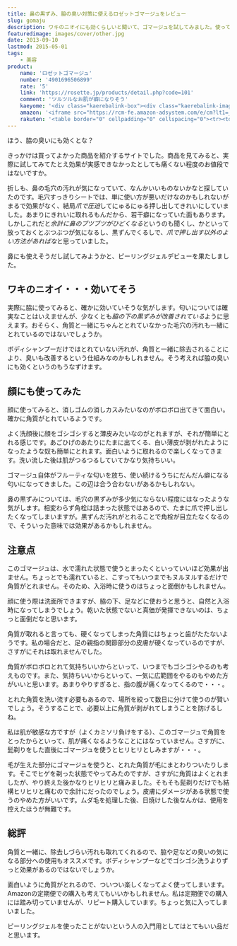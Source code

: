 ```yaml
---
title: 鼻の黒ずみ、脇の臭い対策に使えるロゼットゴマージュをレビュー
slug: gomaju
description: ワキのニオイにも効くらしいと聞いて、ゴマージュを試してみました。使ってみると角質と一緒に毛穴の汚れもとれているようで、脇の黒ずみも一緒にとれている感じです。それがニオイを防ぐことにも繋がっているかもしれません。
featuredimage: images/cover/other.jpg
date: 2013-09-10
lastmod: 2015-05-01
tags: 
    - 美容
product:
    name: 'ロゼットゴマージュ'
    number: '4901696506899'
    rate: '5'
    link: 'https://rosette.jp/products/detail.php?code=101'
    comment: 'ツルツルなお肌が癖になりそう'
    kaeyome: '<div class="kaerebalink-box"><div class="kaerebalink-image"><a href="https://www.amazon.co.jp/exec/obidos/ASIN/B0012X6GYI/illusionspace-22/ref=nosim/" rel="nofollow" target="_blank"><img src="https://ecx.images-amazon.com/images/I/414lQWQkQnL._SL160_.jpg" style="border: none;" /></a></div><div class="kaerebalink-info"><div class="kaerebalink-name"><a href="https://www.amazon.co.jp/exec/obidos/ASIN/B0012X6GYI/illusionspace-22/ref=nosim/" rel="nofollow" target="_blank">ロゼット ゴマージュ</a><div class="kaerebalink-powered-date">posted with <a href="https://kaereba.com" rel="nofollow" target="_blank">カエレバ</a></div></div><div class="kaerebalink-detail"> ロゼット     </div><div class="kaerebalink-link1"><div class="shoplinkamazon"><a href="https://www.amazon.co.jp/gp/search?keywords=%83%8D%83%5B%83b%83g%20%83S%83%7D%81%5B%83W%83%85&__mk_ja_JP=%83J%83%5E%83J%83i&tag=illusionspace-22" rel="nofollow" target="_blank" title="アマゾン" >Amazonで探す</a></div><div class="shoplinkrakuten"><a href="https://hb.afl.rakuten.co.jp/hgc/0e95387f.f2aef20d.0e953880.25e412bd/?pc=http%3A%2F%2Fsearch.rakuten.co.jp%2Fsearch%2Fmall%2F%25E3%2583%25AD%25E3%2582%25BC%25E3%2583%2583%25E3%2583%2588%2520%25E3%2582%25B4%25E3%2583%259E%25E3%2583%25BC%25E3%2582%25B8%25E3%2583%25A5%2F-%2Ff.1-p.1-s.1-sf.0-st.A-v.2%3Fx%3D0%26scid%3Daf_ich_link_urltxt%26m%3Dhttp%3A%2F%2Fm.rakuten.co.jp%2F" rel="nofollow" target="_blank" title="楽天市場" >楽天市場で探す</a></div></div></div><div class="booklink-footer"></div></div>'
    amazon: '<iframe src="https://rcm-fe.amazon-adsystem.com/e/cm?lt1=_blank&bc1=000000&IS2=1&bg1=FFFFFF&fc1=000000&lc1=0000FF&t=illusionspace-22&o=9&p=8&l=as4&m=amazon&f=ifr&ref=ss_til&asins=B0012X6GYI" style="width:120px;height:240px;" scrolling="no" marginwidth="0" marginheight="0" frameborder="0"></iframe>'
    rakuten: '<table border="0" cellpadding="0" cellspacing="0"><tr><td valign="top"><div style="border:1px solid;margin:0px;padding:6px 0px;width:120px;text-align:center;float:left"><a href="https://hb.afl.rakuten.co.jp/hgc/11b6fb4c.48a1a1e6.11b6fb4d.2550ee21/?pc=http%3a%2f%2fitem.rakuten.co.jp%2fwellness-web%2f10026453%2f%3fscid%3daf_link_tbl&m=http%3a%2f%2fm.rakuten.co.jp%2fwellness-web%2fi%2f10026453%2f" target="_blank"><img src="https://hbb.afl.rakuten.co.jp/hgb/?pc=http%3a%2f%2fthumbnail.image.rakuten.co.jp%2f%400_mall%2fwellness-web%2fcabinet%2frins01%2f4901696506899.jpg%3f_ex%3d80x80&m=http%3a%2f%2fthumbnail.image.rakuten.co.jp%2f%400_mall%2fwellness-web%2fcabinet%2frins01%2f4901696506899.jpg%3f_ex%3d64x64" alt="【即使える500円引きクーポン有】　★税込1780円以上で送料無料★　【ポ..." border="0" style="margin:0px;padding:0px"></a><p style="font-size:12px;line-height:1.4em;text-align:left;margin:0px;padding:2px 6px"><a href="https://hb.afl.rakuten.co.jp/hgc/11b6fb4c.48a1a1e6.11b6fb4d.2550ee21/?pc=http%3a%2f%2fitem.rakuten.co.jp%2fwellness-web%2f10026453%2f%3fscid%3daf_link_tbl&m=http%3a%2f%2fm.rakuten.co.jp%2fwellness-web%2fi%2f10026453%2f" target="_blank">【即使える500円引きクーポン有】　★税込1780円以上で送料無料★　【ポ...</a> </div></td></tr></table>'
---
```


ほう、脇の臭いにも効くとな？

きっかけは買ってよかった商品を紹介するサイトでした。商品を見てみると、実際に試してみてたとえ効果が実感できなかったとしても痛くない程度のお値段ではないですか。

折しも、鼻の毛穴の汚れが気になっていて、なんかいいものないかなと探していたのです。毛穴すっきりシートでは、単に使い方が悪いだけなのかもしれないがまるで効果がなく、結局<em>爪で圧迫</em>してにゅるにゅる押し出してきれいにしていました。あまりにきれいに取れるもんだから、若干癖になっていた面もあります。しかしこれだと<em>余計に鼻のブツブツがひどくなる</em>というのも聞くし、かといって放っておくとぶつぶつが気になるし、黒ずんでくるしで、<em>爪で押し出す以外のよい方法があればな</em>と思っていました。

鼻にも使えそうだし試してみようかと、ピーリングジェルデビューを果たしました。


## ワキのニオイ・・・効いてそう


実際に脇に使ってみると、確かに効いていそうな気がします。匂いについては確実なことはいえませんが、少なくとも<em>脇の下の黒ずみが改善されている</em>ように思えます。おそらく、角質と一緒にちゃんととれていなかった毛穴の汚れも一緒にとれているのではないでしょうか。

ボディシャンプーだけではとれていない汚れが、角質と一緒に除去されることにより、臭いも改善するという仕組みなのかもしれません。そう考えれば脇の臭いにも効くというのもうなずけます。


## 顔にも使ってみた


顔に使ってみると、消しゴムの消しカスみたいなのがボロボロ出てきて面白い。確かに角質がとれているようです。

よく洗顔後に顔をゴシゴシすると薄皮みたいなのがとれますが、それが簡単にとれる感じです。あごひげのあたりにたまに出てくる、白い薄皮が剥がれたようになったような奴も簡単にとれます。面白いように取れるので楽しくなってきます。洗い流した後は肌がつるつるしていてかなり気持ちいい。

ゴマージュ自体がフルーティな匂いを放ち、使い続けるうちにだんだん癖になる匂いになってきました。この辺は合う合わないがあるかもしれない。

鼻の黒ずみについては、毛穴の黒ずみが多少気にならない程度にはなったような気がします。相変わらず角栓は詰まった状態ではあるので、たまに爪で押し出したくなってしまいますが。黒ずんだ汚れがとれることで角栓が目立たなくなるので、そういった意味では効果があるかもしれません。


## 注意点


このゴマージュは、水で濡れた状態で使うとまったくといっていいほど効果が出ません。ちょっとでも濡れていると、こすってもいつまでもヌルヌルするだけで角質がとれません。そのため、入浴時に使うのはちょっと面倒かもしれません。

顔に使う際は洗面所できますが、脇の下、足などに使おうと思うと、自然と入浴時になってしまうでしょう。乾いた状態でないと真価が発揮できないのは、ちょっと面倒だなと思います。

角質が取れると言っても、硬くなってしまった角質にはちょっと歯がたたないようです。私の場合だと、足の親指の関節部分の皮膚が硬くなっているのですが、さすがにそれは取れませんでした。

角質がボロボロとれて気持ちいいからといって、いつまでもゴシゴシやるのも考えものです。また、気持ちいいからといって、一気に広範囲をやるのもやめた方がいいと思います。あまりやりすぎると、指の腹が痛くなってくるので・・・。

とれた角質を洗い流す必要もあるので、場所を絞って数日に分けて使うのが賢いでしょう。そうすることで、必要以上に角質が剥がれてしまうことを防げるしね。

私は肌が敏感な方ですが（よくカミソリ負けをする）、このゴマージュで角質をとったからといって、肌が痛くなるようなことにはなっていません。さすがに、髭剃りをした直後にゴマージュを使うとヒリヒリとしみますが・・・。

毛が生えた部分にゴマージュを使うと、とれた角質が毛にまとわりついたりします。そこでヒゲを剃った状態でやってみたのですが、さすがに角質はよくとれましたが、やり終えた後かなりヒリヒリと痛みました。そもそも髭剃りだけでも結構ヒリヒリと痛むので余計にだったのでしょう。皮膚にダメージがある状態で使うのやめた方がいいです。ムダ毛を処理した後、日焼けした後なんかは、使用を控えたほうが無難です。

## 総評

角質と一緒に、除去しづらい汚れも取れてくれるので、脇や足などの臭いの気になる部分への使用もオススメです。ボディシャンプーなどでゴシゴシ洗うよりずっと効果があるのではないでしょうか。

面白いように角質がとれるので、ついつい楽しくなってよく使ってしまいます。Amazonの定期便での購入も考えてもいいかもしれません。私は定期便での購入には踏み切っていませんが、リピート購入しています。ちょっと気に入ってしまいました。

ピーリングジェルを使ったことがないという人の入門用としてはとてもいい品だと思います。
